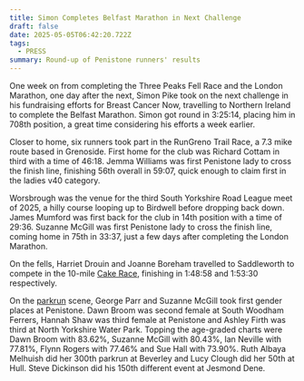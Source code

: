 ```yaml
---
title: Simon Completes Belfast Marathon in Next Challenge
draft: false
date: 2025-05-05T06:42:20.722Z
tags:
  - PRESS
summary: Round-up of Penistone runners' results
---
```

One week on from completing the Three Peaks Fell Race and the London Marathon, one day after the next, Simon Pike took on the next challenge in his fundraising efforts for Breast Cancer Now, travelling to Northern Ireland to complete the Belfast Marathon. Simon got round in 3:25:14, placing him in 708th position, a great time considering his efforts a week earlier.

Closer to home, six runners took part in the RunGreno Trail Race, a 7.3 mike route based in Grenoside.  First home for the club was Richard Cottam in third with a time of 46:18. Jemma Williams was first Penistone lady to cross the finish line, finishing 56th overall in 59:07, quick enough to claim first in the ladies v40 category.

Worsbrough was the venue for the third South Yorkshire Road League meet of 2025, a hilly course looping up to Birdwell before dropping back down.  James Mumford was first back for the club in 14th position with a time of 29:36. Suzanne McGill was first Penistone lady to cross the finish line, coming home in 75th in 33:37, just a few days after completing the London Marathon.

On the fells, Harriet Drouin and Joanne Boreham travelled to Saddleworth to compete in the 10-mile [Cake Race](https://results.pfrac.co.uk/fell-league-2025/the-cake-race), finishing in 1:48:58 and 1:53:30 respectively.

On the [parkrun](https://results.pfrac.co.uk/parkrun-2025/2025-05-03) scene, George Parr and Suzanne McGill took first gender places at Penistone. Dawn Broom was second female at South Woodham Ferrers, Hannah Shaw was third female at Penistone and Ashley Firth was third at North Yorkshire Water Park. Topping the age-graded charts were Dawn Broom with 83.62%, Suzanne McGill with 80.43%, Ian Neville with 77.81%, Flynn Rogers with 77.46% and Sue Hall with 73.90%. Ruth Albaya Melhuish did her 300th parkrun at Beverley and Lucy Clough did her 50th at Hull. Steve Dickinson did his 150th different event at Jesmond Dene.